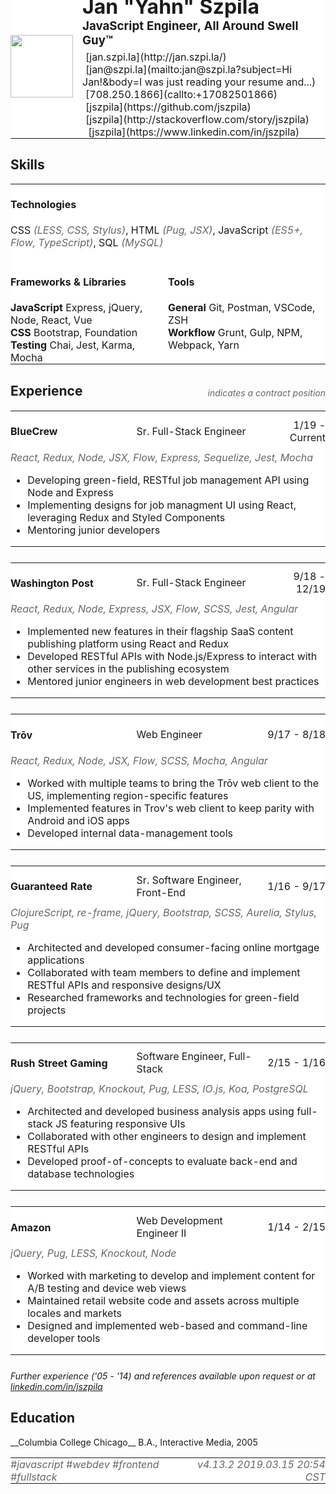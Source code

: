 <link href="https://maxcdn.bootstrapcdn.com/font-awesome/4.7.0/css/font-awesome.min.css" rel="stylesheet"><style>table {border: 0px; width: 100%; padding: 0px;}table tr {border: 0px; padding: 0px; margin: 0px;}table tr td {border: 0px; padding: 0px; background-color: #FFF;}table.experience {margin-bottom: 25px;}table.experience td.employer {width: 40%;}table.experience td.title {width: 40%; text-align: left;}table.experience td.span {text-align: right;}table.header h1, table.header h3 {margin: 0px; padding: 0px;}.lankz {margin: 5px 0 0 0; padding: 0; clear: both; list-style: none; list-style-type: none;}table.breakdown .title {width: 15%;}table.breakdown .content {width: 85%;}.lankz li {display: inline-block; margin: 0 10px 0 0;} .lankz li i {margin-right: 5px;} .text-muted {color: #666;} ul.list-unstyled{list-style: none; margin-left: 0; padding-left: 0;} dd {display: inline-block; margin-left: 55px; padding-left: 100px;}table.skills td {vertical-align: top; width: 33.33%;} table.skills th {border: 0px; text-align: left; padding: 0;} table.skills dd {margin: 0; padding: 0;} table.skills dt {font-weight: normal;} dl dt {margin-top: 0px;} dl dt h4 {font-style: normal;}</style>
<table class="header" style="margin-top: -60px; padding-top: 0px;">
<tr><td rowspan="3"><img src="js.png" style="height: 100px; width: 100px; padding-right:15px;"></td><td><h1 style="margin-top: 0px; padding-top: 0px;">Jan "Yahn" Szpila</h1></td></tr>
<tr><td><h3>JavaScript Engineer, All Around Swell Guy™</h3></td></tr>
<tr><td>
<ul class="lankz"> 
<li><i class="fa fa-link"></i> [jan.szpi.la](http://jan.szpi.la/)</li>
<li><i class="fa fa-send-o"></i> [jan@szpi.la](mailto:jan@szpi.la?subject=Hi Jan!&body=I was just reading your resume and...)</li>
<li><i class="fa fa-phone"></i> [708.250.1866](callto:+17082501866)</li>
<li><i class="fa fa-github-alt"></i> [jszpila](https://github.com/jszpila)</li>
<li><i class="fa fa-stack-overflow"></i> [jszpila](http://stackoverflow.com/story/jszpila)</li>
<li><i class="fa fa-linkedin"></i>&nbsp;[jszpila](https://www.linkedin.com/in/jszpila)</li>
</td>
</tr>
</table>

<h2><i class="fa fa-cogs"></i> Skills</h2>
<table>
	<tr><td colspan="2" style="text-align: left;"><h4><i class="fa fa-code"></i> Technologies</h4></td></tr>
	<tr><td colspan="2">CSS <em class="text-muted">(LESS, CSS, Stylus)</em>, HTML <em class="text-muted">(Pug, JSX)</em>, JavaScript <em class="text-muted">(ES5+, Flow, TypeScript)</em>, SQL <em class="text-muted">(MySQL)</em><br/><br/></td></tr>
<tr>
	<td style="width: 50%;"><h4><i class="fa fa-puzzle-piece"></i> Frameworks & Libraries</h4></td>
	<td><h4><i class="fa fa-wrench"></i> Tools</h4></td>
</tr>
<tr>
<td>
<b>JavaScript</b> Express, jQuery, Node, React, Vue <br/>
<b>CSS</b> Bootstrap, Foundation <br/>
<b>Testing</b> Chai, Jest, Karma, Mocha</td>
<td style="vertical-align: top">
<b>General</b> Git, Postman, VSCode, ZSH<br/>
<b>Workflow</b> Grunt, Gulp, NPM, Webpack, Yarn
</td></tr>
</table>

<h2><i class="fa fa-history"></i> Experience</h2>
<div style="text-align: right; margin-top: -35px; margin-bottom: 20px;"><i class="text-muted"><i class="fa fa-clock-o"></i> indicates a contract position</i></div>
<table class="experience">
<tbody>
<tr>
<td class="employer"><h4>BlueCrew</h4></td>
<td class="title">Sr. Full-Stack Engineer</td>
<td class="span">1/19 - Current</td>
</tr>
<tr>
<td colspan="3"><i class="text-muted">React, Redux, Node, JSX, Flow, Express, Sequelize, Jest, Mocha</i>
</td>
</tr>
<tr>
<td colspan="3">
<ul>
<li>Developing green-field, RESTful job management API using Node and Express</li>
<li>Implementing designs for job managment UI using React, leveraging Redux and Styled Components</li>
<li>Mentoring junior developers</li>
</ul>
</td>
</tr>
</table>

<table class="experience">
<tbody>
<tr>
<td class="employer"><h4>Washington Post</h4></td>
<td class="title">Sr. Full-Stack Engineer <em class="muted"><i class="fa fa-clock-o"></i></em></td>
<td class="span">9/18 - 12/19</td>
</tr>
<tr>
<td colspan="3"><i class="text-muted">React, Redux, Node, Express, JSX, Flow, SCSS, Jest, Angular</i>
</td>
</tr>
<tr>
<td colspan="3">
<ul>
<li>Implemented new features in their flagship SaaS content publishing platform using React and Redux</li>
<li>Developed RESTful APIs with Node.js/Express to interact with other services in the publishing ecosystem</li>
<li>Mentored junior engineers in web development best practices</li>
</ul>
</td>
</tr>
</table>

<table class="experience">
<tr>
<td class="employer"><h4>Trōv</h4></td>
<td class="title">Web Engineer</td>
<td class="span">9/17 - 8/18</td>
</tr>
<tr>
<td colspan="3"><i class="text-muted">React, Redux, Node, JSX, Flow, SCSS, Mocha, Angular</i></td>
</tr>
<tr>
<td colspan="3">
<ul>
<li>Worked with multiple teams to bring the Trōv web client to the US, implementing region-specific features</li>
<li>Implemented features in Trov's web client to keep parity with Android and iOS apps</li>
<li>Developed internal data-management tools</li>
</td>
</tbody>
</table>

<table class="experience">
<tbody>
<tr>
<td class="employer"><h4>Guaranteed Rate</h4></td>
<td class="title">Sr. Software Engineer, Front-End</td>
<td class="span">1/16 - 9/17</td>
</tr>
<tr>
<td colspan="3"><i class="text-muted">ClojureScript, re-frame, jQuery, Bootstrap, SCSS, Aurelia, Stylus, Pug</i></td>
</tr>
<tr>
<td colspan="3">
<ul>
<li>Architected and developed consumer-facing online mortgage applications</li>
<li>Collaborated with team members to define and implement RESTful APIs and responsive designs/UX</li>
<li>Researched frameworks and technologies for green-field projects</li>
</td>
</tbody>
</table>

<table class="experience">
<tbody>
<tr>
<td class="employer"><h4>Rush Street Gaming</h4></td>
<td class="title">Software Engineer, Full-Stack</td>
<td class="span">2/15 - 1/16 </td>
</tr>
<tr>
<td colspan="3"><i class="text-muted">jQuery, Bootstrap, Knockout, Pug, LESS, IO.js, Koa, PostgreSQL</i></td>
</tr>
<tr>
<td colspan="3">
<ul>
<li>Architected and developed business analysis apps using full-stack JS featuring responsive UIs</li>
<li>Collaborated with other engineers to design and implement RESTful APIs</li>
<li>Developed proof-of-concepts to evaluate back-end and database technologies</li>
</td>
</tbody>
</table>

<table class="experience">
<tbody>
<tr>
<td class="employer"><h4>Amazon</h4></td>
<td class="title">Web Development Engineer II</td>
<td class="span">1/14 - 2/15</td>
</tr>
<tr>
<td colspan="3"><i class="text-muted">jQuery, Pug, LESS, Knockout, Node</i></td>
</tr>
<tr>
<td colspan="3">
<ul>
<li>Worked with marketing to develop and implement content for A/B testing and device web views</li>
<li>Maintained retail website code and assets across multiple locales and markets</li>
<li>Designed and implemented web-based and command-line developer tools</li>
</td>
</tbody>
</table>

*Further experience ('05 - '14) and references available upon request or at [linkedin.com/in/jszpila](https://www.linkedin.com/in/jszpila)*

<h2><i class="fa fa-graduation-cap"></i> Education</h2>
__Columbia College Chicago__  
B.A., Interactive Media, 2005

<table class="footer"><tr><td><i class="info text-muted"><i class="fa fa-tags"></i> #javascript #webdev #frontend #fullstack</i></td><td style="text-align: right;"><i class="info text-muted">v4.13.2 2019.03.15 20:54 CST</i></td></tr></table>
